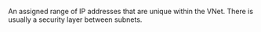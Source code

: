 An assigned range of IP addresses that are unique within the VNet. There is usually a security layer between subnets.